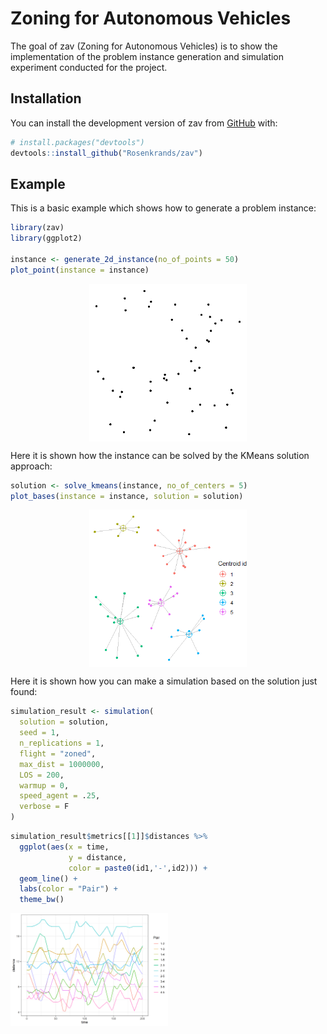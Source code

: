 
<!-- README.md is generated from README.Rmd. Please edit that file -->

# Zoning for Autonomous Vehicles

<!-- badges: start -->
<!-- badges: end -->

The goal of zav (Zoning for Autonomous Vehicles) is to show the
implementation of the problem instance generation and simulation
experiment conducted for the project.

## Installation

You can install the development version of zav from
[GitHub](https://github.com/) with:

``` r
# install.packages("devtools")
devtools::install_github("Rosenkrands/zav")
```

## Example

This is a basic example which shows how to generate a problem instance:

``` r
library(zav)
library(ggplot2)

instance <- generate_2d_instance(no_of_points = 50)
plot_point(instance = instance)
```

<img src="man/figures/README-example-1.png" width="50%" style="display: block; margin: auto;" />

Here it is shown how the instance can be solved by the KMeans solution
approach:

``` r
solution <- solve_kmeans(instance, no_of_centers = 5)
plot_bases(instance = instance, solution = solution)
```

<img src="man/figures/README-solution-1.png" width="50%" style="display: block; margin: auto;" />

Here it is shown how you can make a simulation based on the solution
just found:

``` r
simulation_result <- simulation(
  solution = solution,
  seed = 1,
  n_replications = 1,
  flight = "zoned",
  max_dist = 1000000,
  LOS = 200,
  warmup = 0,
  speed_agent = .25,
  verbose = F
)
```

``` r
simulation_result$metrics[[1]]$distances %>%
  ggplot(aes(x = time, 
             y = distance,
             color = paste0(id1,'-',id2))) +
  geom_line() +
  labs(color = "Pair") +
  theme_bw()
```

<img src="man/figures/README-unnamed-chunk-3-1.png" width="50%" />
